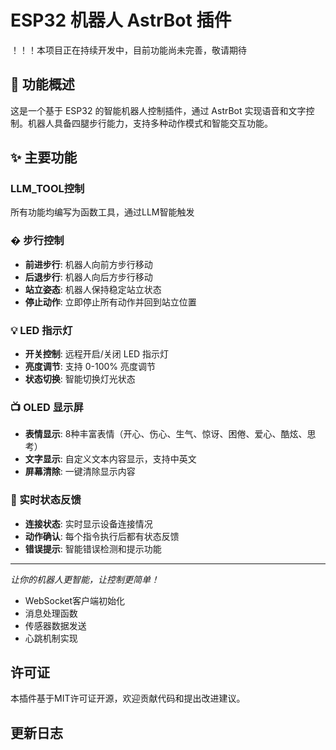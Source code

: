 # ESP32 机器人 AstrBot 插件

！！！本项目正在持续开发中，目前功能尚未完善，敬请期待

## 🤖 功能概述

这是一个基于 ESP32 的智能机器人控制插件，通过 AstrBot 实现语音和文字控制。机器人具备四腿步行能力，支持多种动作模式和智能交互功能。

## ✨ 主要功能

### LLM_TOOL控制
所有功能均编写为函数工具，通过LLM智能触发

### � 步行控制
- **前进步行**: 机器人向前方步行移动
- **后退步行**: 机器人向后方步行移动  
- **站立姿态**: 机器人保持稳定站立状态
- **停止动作**: 立即停止所有动作并回到站立位置

### 💡 LED 指示灯
- **开关控制**: 远程开启/关闭 LED 指示灯
- **亮度调节**: 支持 0-100% 亮度调节
- **状态切换**: 智能切换灯光状态

### 📺 OLED 显示屏
- **表情显示**: 8种丰富表情（开心、伤心、生气、惊讶、困倦、爱心、酷炫、思考）
- **文字显示**: 自定义文本内容显示，支持中英文
- **屏幕清除**: 一键清除显示内容

### 🔄 实时状态反馈
- **连接状态**: 实时显示设备连接情况
- **动作确认**: 每个指令执行后都有状态反馈
- **错误提示**: 智能错误检测和提示功能

---

*让你的机器人更智能，让控制更简单！*
- WebSocket客户端初始化
- 消息处理函数
- 传感器数据发送
- 心跳机制实现

## 许可证

本插件基于MIT许可证开源，欢迎贡献代码和提出改进建议。

## 更新日志


